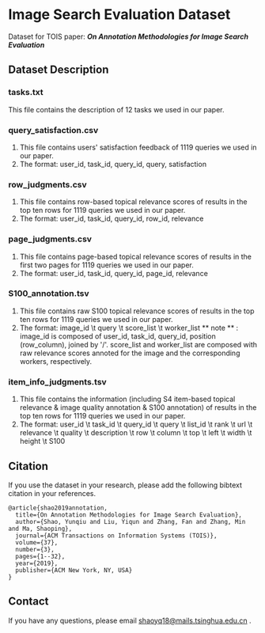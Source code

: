 # Image Search Evaluation Dataset

Dataset for TOIS paper: ***On Annotation Methodologies for Image Search Evaluation***

## Dataset Description

### tasks.txt
This file contains the description of 12 tasks we used in our paper.

### query_satisfaction.csv
1. This file contains users' satisfaction feedback of 1119 queries we used in our paper.
2. The format:
    user_id, task_id, query_id, query, satisfaction

### row_judgments.csv
1. This file contains row-based topical relevance scores of results in the top ten rows for 1119 queries we used in our paper.
2. The format:
    user_id, task_id, query_id, row_id, relevance

### page_judgments.csv
1. This file contains page-based topical relevance scores of results in the first two pages for 1119 queries we used in our paper.
2. The format:
    user_id, task_id, query_id, page_id, relevance

### S100_annotation.tsv
1. This file contains raw S100 topical relevance scores of results in the top ten rows for 1119 queries we used in our paper.
2. The format:
    image_id \t query \t score_list \t worker_list
    ** note ** : image_id is composed of user_id, task_id, query_id, position (row_column), joined by '/'. score_list and worker_list are composed with raw relevance scores annoted for the image and the corresponding workers, respectively. 


### item_info_judgments.tsv
1. This file contains the information (including S4 item-based topical relevance & image quality annotation & S100 annotation) of results in the top ten rows for 1119 queries we used in our paper.
2. The format:
    user_id \t task_id \t query_id \t query \t list_id \t rank \t url \t relevance \t quality \t description \t row \t column \t top \t left \t width \t height \t S100

## Citation
If you use the dataset in your research, please add the following bibtext citation in your references.
```
@article{shao2019annotation,
  title={On Annotation Methodologies for Image Search Evaluation},
  author={Shao, Yunqiu and Liu, Yiqun and Zhang, Fan and Zhang, Min and Ma, Shaoping},
  journal={ACM Transactions on Information Systems (TOIS)},
  volume={37},
  number={3},
  pages={1--32},
  year={2019},
  publisher={ACM New York, NY, USA}
}
```

## Contact
If you have any questions, please email shaoyq18@mails.tsinghua.edu.cn .
